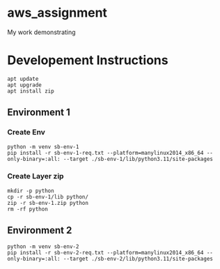 # aws_assignment
My work demonstrating 


# Developement Instructions

```SH
apt update
apt upgrade
apt install zip
```

## Environment 1

### Create Env
```SH
python -m venv sb-env-1
pip install -r sb-env-1-req.txt --platform=manylinux2014_x86_64 --only-binary=:all: --target ./sb-env-1/lib/python3.11/site-packages
```

### Create Layer zip

```SH
mkdir -p python
cp -r sb-env-1/lib python/
zip -r sb-env-1.zip python
rm -rf python
```



## Environment 2
```SH
python -m venv sb-env-2
pip install -r sb-env-2-req.txt --platform=manylinux2014_x86_64 --only-binary=:all: --target ./sb-env-2/lib/python3.11/site-packages
```
